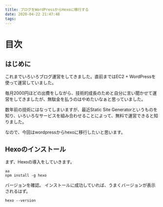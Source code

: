 ```yaml
---
title: ブログをWordPressからHexoに移行する
date: 2020-04-22 21:47:48
tags:
---
```


# 目次
<!-- toc -->

## はじめに
これまでいろいろブログ運営をしてきました。直前まではEC2 + WordPressを使って運営していました。

毎月2000円ほどの出費をしながら、技術的成長のためと自分に言い聞かせて運営をしてきましたが、無駄金を払うのはやめたいなぁと思っていました。

数年前の技術にはなってしまいますが、最近Static Site Generatorというものを知り、いろいろなサービスを組み合わせることによって、無料で運営できると知りました。

なので、今回はwordpressからhexoに移行したいと思います。

## Hexoのインストール
まず、Hexoの導入をしていきます。

```
aa
npm install -g hexo
```

バージョンを確認。
インストールに成功していれば、うまくバージョンが表示されるはず。
```
hexo --version
```

## 
